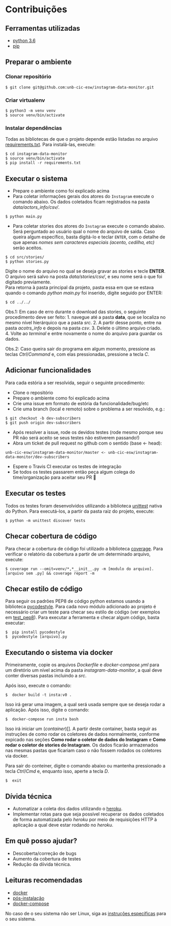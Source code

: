 # Contribuições

## Ferramentas utilizadas

* [python 3.6](https://www.python.org/)
* [pip](https://pypi.python.org/pypi/pip)

## Preparar o ambiente

### Clonar repositório

```
$ git clone git@github.com:unb-cic-esw/instagram-data-monitor.git
```

### Criar virtualenv

```
$ python3 -m venv venv
$ source venv/bin/activate
```

### Instalar dependências

Todas as bibliotecas de que o projeto depende estão listadas no arquivo
[requirements.txt](requirements.txt). Para instalá-las, execute:

```
$ cd instagram-data-monitor
$ source venv/bin/activate
$ pip install -r requirements.txt
```


## Executar o sistema

- Prepare o ambiente como foi explicado acima
- Para coletar informações gerais dos atores do ``Instagram`` execute o comando
abaixo. Os dados coletados ficam registrados na pasta *data/actors_info/csv/*.

```
$ python main.py
```

- Para coletar stories dos atores do ``Instagram`` execute o comando
abaixo. Será perguntado ao usuário qual o nome do arquivo de saída. Caso
queira algum específico, basta digitá-lo e teclar ``ENTER``, com o detalhe
de que apenas *nomes sem caracteres especiais (acento, cedilha, etc)* serão
aceitos.

```
$ cd src/stories/
$ python stories.py
```

Digite o nome do arquivo no qual se deseja gravar as stories e tecle **ENTER**.  
O arquivo será salvo na posta *data/stories/csv/*, e seu nome será o que foi digitado previamente.  
Para retorna à pasta principal da projeto, pasta essa em que se estava quando o comando *python main.py* foi inserido, digite seguido por ENTER:  
```
$ cd ../../
```
  Obs.1: Em caso de erro durante o download das stories, o seguinte procedimento
  deve ser feito:
    1. navegue até a pasta **data**, que se localiza no mesmo nível hierárquico
    que a pasta *src*.
    2. A partir desse ponto, entre na pasta *acotrs_info* e depois na
    pasta *csv*.
    3. Delete o último arquivo criado.
    4. Volte ao *terminal* e entre novamente o nome do arquivo para guardar
    os dados.

  Obs.2: Caso queira sair do programa em algum momento, pressione as teclas
  *Ctrl*/*Command* e, com elas pressionadas, pressione a tecla *C*.

## Adicionar funcionalidades

Para cada estória a ser resolvida, seguir o seguinte procedimento:

- Clone o repositório
- Prepare o ambiente como foi explicado acima
- Crie uma issue em formato de estória da funcionalidade/bug/etc
- Crie uma branch (local e remoto) sobre o problema a ser resolvido, e.g.:

```
$ git checkout -b dev-subscribers
$ git push origin dev-subscribers
```

- Após resolver a issue, rode os devidos testes (rode mesmo porque seu PR não
  será aceito se seus testes não estiverem passando!)
- Abra um ticket de pull request no github com o sentido (base <- head):

 ```
 unb-cic-esw/instagram-data-monitor/master <- unb-cic-esw/instagram-data-monitor/dev-subscribers
 ```

- Espere o Travis CI executar os testes de integração
- Se todos os testes passarem então peça algum colega do time/organização para aceitar seu PR :rocket:



## Executar os testes

Todos os testes foram desenvolvidos utilizando a biblioteca
[unittest](https://docs.python.org/3/library/unittest.html) nativa do Python.
Para executá-los, a partir da pasta raiz do projeto, execute:

```
$ python -m unittest discover tests
```


## Checar cobertura de código

Para checar a cobertura de código foi utilizado a biblioteca
[coverage](https://coverage.readthedocs.io/en/coverage-4.5.1/).
Para verificar o relatório da cobertura a partir de um determinado arquivo,
execute:

```
$ coverage run --omit=venv/*,*__init__.py -m [modulo do arquivo].[arquivo sem .py] && coverage report -m
```


## Checar estilo de código

Para seguir os padrões PEP8 de código python estamos usando a biblioteca
[pycodestyle](http://pycodestyle.pycqa.org/en/latest/).
Para cada novo módulo adicionado ao projeto é necessário criar um teste para
checar seu estilo de código (ver exemplos em [test_pep8](tests/test_pep8.py)).
Para executar a ferramenta e checar algum código, basta executar:

```
$  pip install pycodestyle
$  pycodestyle [arquivo].py
```


## Executando o sistema via docker

Primeiramente, copie os arquivos *Dockerfile* e *docker-compose.yml* para um
diretório um nível acima da pasta *instagram-data-monitor*, a qual deve conter
diversas pastas incluindo a *src*.  

Após isso, execute o comando:

```
$  docker build -t insta:v0 .
```

Isso irá gerar uma imagem, a qual será usada sempre que se deseja rodar a
aplicação. Após isso, digite o comando:

```
$  docker-compose run insta bash
```

Isso irá iniciar um (*container*)[]. A partir deste container, basta seguir as
instruções de como rodar os coletores de dados normalmente, conforme expicado
nas seções **Como rodar o coletor de dados do Instagram** e
**Como rodar o coletor de stories do Instagram**. Os dados ficarão armazenados
nas mesmas pastas que ficariam caso o não fossem rodados os coletores via
docker.  

Para sair do conteiner, digite o comando abaixo ou mantenha pressionado a
tecla *Ctrl*/*Cmd* e, enquanto isso, aperte a tecla *D*.

```
$  exit
```

## Dívida técnica

- Automatizar a coleta dos dados utilizando o [heroku](https://dashboard.heroku.com/login).
- Implementar rotas para que seja possível recuperar os dados
coletados de forma automatizada pelo *heroku*  por meio de requisições HTTP à aplicação a qual deve estar rodando no *heroku*.

## Em quê posso ajudar?

+ Descoberta/correção de bugs
+ Aumento da cobertura de testes
+ Redução da díivida técnica.


## Leituras recomendadas

- [docker](https://docs.docker.com/install/linux/docker-ce/ubuntu/)
- [pós-instalação](https://docs.docker.com/install/linux/linux-postinstall/)
- [docker-compose](https://docs.docker.com/compose/install/#prerequisites)

No caso de o seu sistema não ser Linux, siga as
[instruções específicas](https://docs.docker.com/install) para o seu sistema.

<!-- #### Observação

Note que as linhas que inicial com **$** deve ser esse símbolo removidas antes de serem executadas no terminal.  
Esse símbolo serve apenas para explicitamente declarar que a linha após esse símbolo é um *comando* para ser executado no terminal. -->
